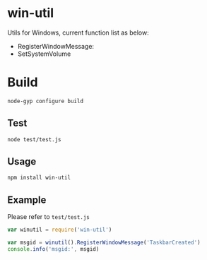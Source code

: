 # win-util

Utils for Windows, current function list as below:

- RegisterWindowMessage:
- SetSystemVolume

# Build

```bash
node-gyp configure build
```

## Test

```bash
node test/test.js
```

## Usage

```bash
npm install win-util
```

## Example

Please refer to `test/test.js`

```javascript
var winutil = require('win-util')

var msgid = winutil().RegisterWindowMessage('TaskbarCreated')
console.info('msgid:', msgid)
```